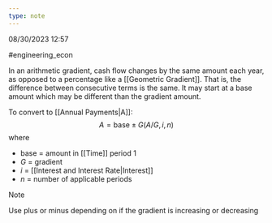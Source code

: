 ```yaml
---
type: note
---
```

08/30/2023 12:57

  #engineering_econ 

In an arithmetic gradient, cash flow changes by the same amount each year, as opposed to a percentage like a [[Geometric Gradient]]. That is, the difference between consecutive terms is the same. It may start at a base amount which may be different than the gradient amount.

To convert to [[Annual Payments|A]]:
$$
A=\text{base}\pm G(A/G,i,n)
$$
where
- $\text{base}$ = amount in [[Time]] period 1
- $G$ = gradient
- $i$ = [[Interest and Interest Rate|Interest]]
- $n$ = number of applicable periods 

>[!note]
>Use plus or minus depending on if the gradient is increasing or decreasing

